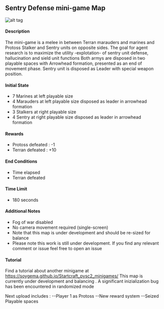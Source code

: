 ## Sentry Defense mini-game Map

![alt tag](https://github.com/SoyGema/Startcraft_pysc2_minigames/blob/master/Images/Captura%20de%20pantalla%202017-09-18%20a%20las%2020.14.14.png)

#### Description
The mini-game is a melee in between Terran marauders and marines and Protoss Stalker and Sentry units on opposite sides.
The goal for agent research is to maximize the utility -explotation- of sentry unit defense, hallucination and sield unit functions
Both armys are disposed in two playable spaces with Arrowhead formation, presented as an end of movement phase.
Sentry unit is disposed as Leader with special weapon position.



#### Initial State

*   7 Marines at left playable size
*   4 Marauders at left playable size disposed as leader in arrowhead formation
*   3 Stalkers at right playable size 
*   4 Sentry at right playable size disposed as leader in arrowhead formation 

#### Rewards

*   Protoss defeated : -1
*   Terran defeated : +10

#### End Conditions

*   Time elapsed
*   Terran defeated

#### Time Limit

*   180 seconds

#### Additional Notes

*   Fog of war disabled 
*   No camera movement required (single-screen)
*   Note that this map is under development and should be re-sized for balance 
*   Please note this work is still under development. If you find any relevant comment or issue feel free to open an issue 

#### Tutorial
Find a tutorial about another minigame at https://soygema.github.io/Startcraft_pysc2_minigames/
This map is currently under development and balancing . 
A significant inizialization bug has been encountered in randomized mode 

Next upload includes :
--Player 1 as  Protoss
--New reward system 
--Seized Playable spaces 


